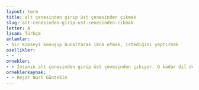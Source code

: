 ```yaml
---
layout: term
title: alt çenesinden girip üst çenesinden çıkmak
slug: alt-cenesinden-girip-ust-cenesinden-cikmak
letter: A
lisan: Türkçe
anlamlar:
- bir kimseyi konuşup bunaltarak ikna etmek, istediğini yaptırmak
ozellikler:
- - ''
ornekler:
- - İnsanın alt çenesinden girip üst çenesinden çıkıyor. O kadar dil döktü, o kadar yalvardı ki dayanamadım, arzusunu kabul ettim.
orneklerkaynak:
- - Reşat Nuri Güntekin
---
```

